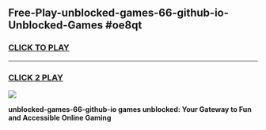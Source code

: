 
## Free-Play-unblocked-games-66-github-io-Unblocked-Games #oe8qt
<h3>
<a href="https://news.freeplayer.one?title=unblocked-games-66-github-io&ref=8M">CLICK TO PLAY</a></h3>
<hr>

<h3>
<a href="https://news.freeplayer.one?title=unblocked-games-66-github-io&ref=8M">CLICK 2 PLAY</a>
  
</h3>

<a href="https://news.freeplayer.one?title=unblocked-games-66-github-io&ref=8M"><img src="https://clearcache.store/games.png"></a>


**unblocked-games-66-github-io games unblocked: Your Gateway to Fun and Accessible Online Gaming**

